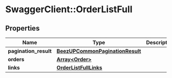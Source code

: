 # SwaggerClient::OrderListFull

## Properties
Name | Type | Description | Notes
------------ | ------------- | ------------- | -------------
**pagination_result** | [**BeezUPCommonPaginationResult**](BeezUPCommonPaginationResult.md) |  | 
**orders** | [**Array&lt;Order&gt;**](Order.md) |  | 
**links** | [**OrderListFullLinks**](OrderListFullLinks.md) |  | 


